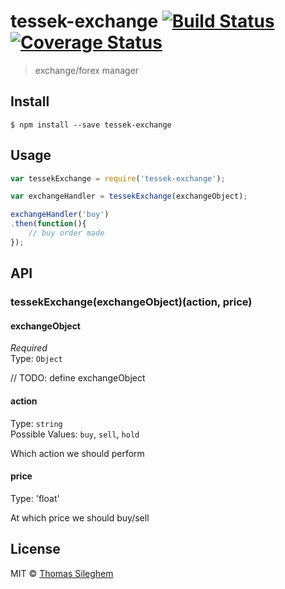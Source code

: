 # tessek-exchange [![Build Status](https://travis-ci.org/mastilver/tessek-exchange.svg?branch=master)](https://travis-ci.org/mastilver/tessek-exchange)[![Coverage Status](https://coveralls.io/repos/mastilver/tessek-exchange/badge.svg?branch=master&service=github)](https://coveralls.io/github/mastilver/tessek-exchange?branch=master)

> exchange/forex manager


## Install

```
$ npm install --save tessek-exchange
```


## Usage

```js
var tessekExchange = require('tessek-exchange');

var exchangeHandler = tessekExchange(exchangeObject);

exchangeHandler('buy')
.then(function(){
    // buy order made
});

```


## API

### tessekExchange(exchangeObject)(action, price)

#### exchangeObject

*Required*  
Type: `Object`

// TODO: define exchangeObject

#### action

Type: `string`  
Possible Values: `buy`, `sell`, `hold`

Which action we should perform

#### price

Type: 'float'

At which price we should buy/sell


## License

MIT © [Thomas Sileghem](https://github.com/mastilver)
